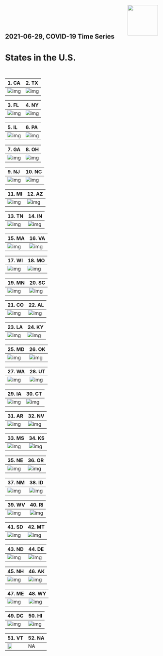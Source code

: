 <img align="right"  height="100" src="/doc/utsw-master-logo-cmyk+BI.png">

 <p>&nbsp;</p> 

 <p>&nbsp;</p> 

## 2021-06-29, COVID-19 Time Series
# States in the U.S. 


 <p>&nbsp;</p> 

|  1. CA  |  2. TX  |  
|  :---   |   :---   |  
|  ![img](/output/states_current/CA_newCases.png)  |  ![img](/output/states_current/TX_newCases.png)  |  

|  3. FL  |  4. NY  |  
|  :---   |   :---   |  
|  ![img](/output/states_current/FL_newCases.png)  |  ![img](/output/states_current/NY_newCases.png)  |  

|  5. IL  |  6. PA  |  
|  :---   |   :---   |  
|  ![img](/output/states_current/IL_newCases.png)  |  ![img](/output/states_current/PA_newCases.png)  |  

|  7. GA  |  8. OH  |  
|  :---   |   :---   |  
|  ![img](/output/states_current/GA_newCases.png)  |  ![img](/output/states_current/OH_newCases.png)  |  

|  9. NJ  |  10. NC  |  
|  :---   |   :---   |  
|  ![img](/output/states_current/NJ_newCases.png)  |  ![img](/output/states_current/NC_newCases.png)  |  

|  11. MI  |  12. AZ  |  
|  :---   |   :---   |  
|  ![img](/output/states_current/MI_newCases.png)  |  ![img](/output/states_current/AZ_newCases.png)  |  

|  13. TN  |  14. IN  |  
|  :---   |   :---   |  
|  ![img](/output/states_current/TN_newCases.png)  |  ![img](/output/states_current/IN_newCases.png)  |  

|  15. MA  |  16. VA  |  
|  :---   |   :---   |  
|  ![img](/output/states_current/MA_newCases.png)  |  ![img](/output/states_current/VA_newCases.png)  |  

|  17. WI  |  18. MO  |  
|  :---   |   :---   |  
|  ![img](/output/states_current/WI_newCases.png)  |  ![img](/output/states_current/MO_newCases.png)  |  

|  19. MN  |  20. SC  |  
|  :---   |   :---   |  
|  ![img](/output/states_current/MN_newCases.png)  |  ![img](/output/states_current/SC_newCases.png)  |  

|  21. CO  |  22. AL  |  
|  :---   |   :---   |  
|  ![img](/output/states_current/CO_newCases.png)  |  ![img](/output/states_current/AL_newCases.png)  |  

|  23. LA  |  24. KY  |  
|  :---   |   :---   |  
|  ![img](/output/states_current/LA_newCases.png)  |  ![img](/output/states_current/KY_newCases.png)  |  

|  25. MD  |  26. OK  |  
|  :---   |   :---   |  
|  ![img](/output/states_current/MD_newCases.png)  |  ![img](/output/states_current/OK_newCases.png)  |  

|  27. WA  |  28. UT  |  
|  :---   |   :---   |  
|  ![img](/output/states_current/WA_newCases.png)  |  ![img](/output/states_current/UT_newCases.png)  |  

|  29. IA  |  30. CT  |  
|  :---   |   :---   |  
|  ![img](/output/states_current/IA_newCases.png)  |  ![img](/output/states_current/CT_newCases.png)  |  

|  31. AR  |  32. NV  |  
|  :---   |   :---   |  
|  ![img](/output/states_current/AR_newCases.png)  |  ![img](/output/states_current/NV_newCases.png)  |  

|  33. MS  |  34. KS  |  
|  :---   |   :---   |  
|  ![img](/output/states_current/MS_newCases.png)  |  ![img](/output/states_current/KS_newCases.png)  |  

|  35. NE  |  36. OR  |  
|  :---   |   :---   |  
|  ![img](/output/states_current/NE_newCases.png)  |  ![img](/output/states_current/OR_newCases.png)  |  

|  37. NM  |  38. ID  |  
|  :---   |   :---   |  
|  ![img](/output/states_current/NM_newCases.png)  |  ![img](/output/states_current/ID_newCases.png)  |  

|  39. WV  |  40. RI  |  
|  :---   |   :---   |  
|  ![img](/output/states_current/WV_newCases.png)  |  ![img](/output/states_current/RI_newCases.png)  |  

|  41. SD  |  42. MT  |  
|  :---   |   :---   |  
|  ![img](/output/states_current/SD_newCases.png)  |  ![img](/output/states_current/MT_newCases.png)  |  

|  43. ND  |  44. DE  |  
|  :---   |   :---   |  
|  ![img](/output/states_current/ND_newCases.png)  |  ![img](/output/states_current/DE_newCases.png)  |  

|  45. NH  |  46. AK  |  
|  :---   |   :---   |  
|  ![img](/output/states_current/NH_newCases.png)  |  ![img](/output/states_current/AK_newCases.png)  |  

|  47. ME  |  48. WY  |  
|  :---   |   :---   |  
|  ![img](/output/states_current/ME_newCases.png)  |  ![img](/output/states_current/WY_newCases.png)  |  

|  49. DC  |  50. HI  |  
|  :---   |   :---   |  
|  ![img](/output/states_current/DC_newCases.png)  |  ![img](/output/states_current/HI_newCases.png)  |  

|  51. VT  |  52. NA  |  
|  :---   |   :---   |  
|  <img src="/output/states_current/VT_newCases.png" width="49.5%"/> |   NA  |  

